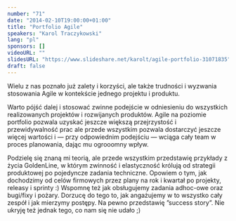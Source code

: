 ```yaml
---
number: "71"
date: "2014-02-10T19:00:00+01:00"
title: "Portfolio Agile"
speakers: "Karol Traczykowski"
lang: "pl"
sponsors: []
videoURL: ""
slidesURL: "https://www.slideshare.net/karolt/agile-portfolio-31071835"
draft: false
---
```


Wielu z nas poznało już zalety i korzyści, ale także trudności i wyzwania stosowania Agile w kontekście jednego projektu i produktu.

Warto pójść dalej i stosować zwinne podejście w odniesieniu do wszystkich realizowanych projektów i rozwijanych produktów. Agile na poziomie portfolio pozwala uzyskać jeszcze większą przejrzystość i przewidywalność prac ale przede wszystkim pozwala dostarczyć jeszcze więcej wartości i — przy odpowiednim podejściu — wciąga cały team w proces planowania, dając mu ogrooomny wpływ.

Podzielę się znaną mi teorią, ale przede wszystkim przedstawię przykłady z życia GoldenLine, w którym zwinność i elastyczność królują od strategii produktowej po pojedyncze zadania techniczne. Opowiem o tym, jak dochodzimy od celów firmowych przez plany na rok i kwartał po projekty, releasy i sprinty :) Wspomnę też jak obsługujemy zadania adhoc-owe oraz bugi/fixy i pożary. Dorzucę do tego to, jak angażujemy w to wszystko cały zespół i jak mierzymy postępy. Na pewno przedstawię ”success story”. Nie ukryję też jednak tego, co nam się nie udało ;)

